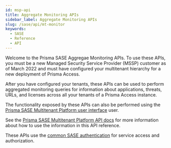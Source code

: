 ```yaml
---
id: msp-api
title: Aggregate Monitoring APIs
sidebar_label: Aggregate Monitoring APIs
slug: /sase/api/mt-monitor
keywords:
  - SASE
  - Reference
  - API
---
```


Welcome to the Prisma SASE Aggregae Monitoring APIs. To use these APIs, you must be a new Managed
Security Service Provider (MSSP) customer as of March 2022 and must have configured your multitenant
hierarchy for a new deployment of Prisma Access.

After you have configured your tenants, these APIs can be used to perform aggregated monitoring
queries for information about applications, threats, URLs, and licenses across all your tenants of a
Prisma Access instance.

The functionality exposed by these APIs can also be performed using the [Prisma SASE Multitenant
Platform user
interface](https://docs.paloaltonetworks.com/sase/prisma-sase-multitenant-platform/monitor-tenants)
user.

See the [Prisma SASE Multitenant Platform API docs](/sase/docs/mt-monitor) for more information about
how to use the information in this API reference.

These APIs use the [common SASE authentication](/sase/docs/getstarted) for service access and authorization.

